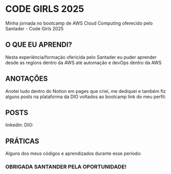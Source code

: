 # CODE GIRLS 2025
Minha jornada no bootcamp de AWS Cloud Computing oferecido pelo Santader - Code Girls 2025

## O QUE EU APRENDI?
Nesta experiência/formação ofericida pelo Santader eu puder aprender desde as regions dentro da AWS até automação e devOps dentro da AWS

## ANOTAÇÕES
Anotei tudo dentro do Notion em pages que criei, me dediquei e também fiz alguns posts na plataforma da DIO voltados ao bootcamp
link do meu perfil: 

## POSTS
linkedin:
DIO:

## PRÁTICAS
Alguns dos meus códigos e aprendizados durante esse período:



### **OBRIGADA SANTANDER PELA OPORTUNIDADE!**
